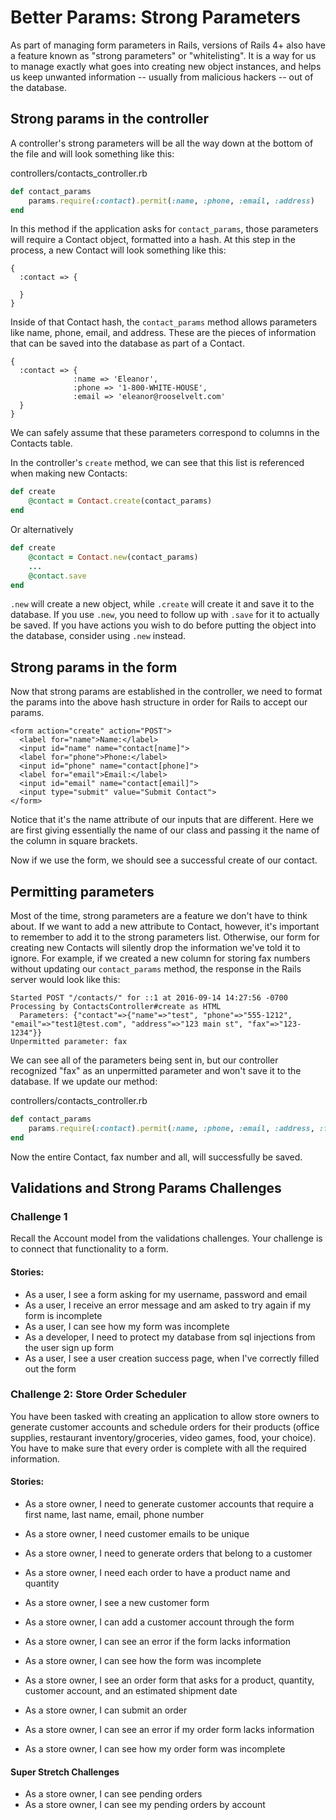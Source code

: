 # Better Params: Strong Parameters

As part of managing form parameters in Rails, versions of Rails 4+ also have a feature known as "strong parameters" or "whitelisting". It is a way for us to manage exactly what goes into creating new object instances, and helps us keep unwanted information -- usually from malicious hackers -- out of the database.

## Strong params in the controller

A controller's strong parameters will be all the way down at the bottom of the file and will look something like this:


controllers/contacts_controller.rb
```ruby
def contact_params
	params.require(:contact).permit(:name, :phone, :email, :address)
end
```

In this method if the application asks for `contact_params`, those parameters will require a Contact object, formatted into a hash. At this step in the process, a new Contact will look something like this:
```
{
  :contact => {

  }
}
```

Inside of that Contact hash, the `contact_params` method allows parameters like name, phone, email, and address. These are the pieces of information that can be saved into the database as part of a Contact.
```
{
  :contact => {
              :name => 'Eleanor',
              :phone => '1-800-WHITE-HOUSE',
              :email => 'eleanor@rooselvelt.com'
  }
}

```

We can safely assume that these parameters correspond to columns in the Contacts table.

In the controller's `create` method, we can see that this list is referenced when making new Contacts:

```ruby
def create
    @contact = Contact.create(contact_params)
end
```

Or alternatively

```ruby
def create
    @contact = Contact.new(contact_params)
    ...
    @contact.save
end
```

`.new` will create a new object, while `.create` will create it and save it to the database. If you use `.new`, you need to follow up with `.save` for it to actually be saved. If you have actions you wish to do before putting the object into the database, consider using `.new` instead.

## Strong params in the form

Now that strong params are established in the controller, we need to format the params into the above hash structure in order for Rails to accept our params.

```erb
<form action="create" action="POST">
  <label for="name">Name:</label>
  <input id="name" name="contact[name]">
  <label for="phone">Phone:</label>
  <input id="phone" name="contact[phone]">
  <label for="email">Email:</label>
  <input id="email" name="contact[email]">
  <input type="submit" value="Submit Contact">
</form>
```

Notice that it's the name attribute of our inputs that are different. Here we are first giving essentially the name of our class and passing it the name of the column in square brackets.

Now if we use the form, we should see a successful create of our contact.

## Permitting parameters

Most of the time, strong parameters are a feature we don't have to think about. If we want to add a new attribute to Contact, however, it's important to remember to add it to the strong parameters list. Otherwise, our form for creating new Contacts will silently drop the information we've told it to ignore. For example, if we created a new column for storing fax numbers without updating our `contact_params` method, the response in the Rails server would look like this:

```
Started POST "/contacts/" for ::1 at 2016-09-14 14:27:56 -0700
Processing by ContactsController#create as HTML
  Parameters: {"contact"=>{"name"=>"test", "phone"=>"555-1212", "email"=>"test1@test.com", "address"=>"123 main st", "fax"=>"123-1234"}}
Unpermitted parameter: fax
```

We can see all of the parameters being sent in, but our controller recognized "fax" as an unpermitted parameter and won't save it to the database. If we update our method:

controllers/contacts_controller.rb
```ruby
def contact_params
	params.require(:contact).permit(:name, :phone, :email, :address, :fax)
end
```

Now the entire Contact, fax number and all, will successfully be saved.

## Validations and Strong Params Challenges

### Challenge 1

Recall the Account model from the validations challenges. Your challenge is to connect that functionality to a form.

#### Stories:

- As a user, I see a form asking for my username, password and email
- As a user, I receive an error message and am asked to try again if my form is incomplete
- As a user, I can see how my form was incomplete
- As a developer, I need to protect my database from sql injections from the user sign up form
- As a user, I see a user creation success page, when I've correctly filled out the form

### Challenge 2: Store Order Scheduler

You have been tasked with creating an application to allow store owners to generate customer accounts and schedule orders for their products (office supplies, restaurant inventory/groceries, video games, food, your choice). You have to make sure that every order is complete with all the required information.

#### Stories:

- As a store owner,  I need to generate customer accounts that require a first name, last name, email, phone number
- As a store owner, I need customer emails to be unique
- As a store owner, I need to generate orders that belong to a customer
- As a store owner, I need each order to have a product name and quantity

- As a store owner, I see a new customer form
- As a store owner, I can add a customer account through the form
- As a store owner, I can see an error if the form lacks information
- As a store owner, I can see how the form was incomplete

- As a store owner, I see an order form that asks for a product, quantity, customer account, and an estimated shipment date
- As a store owner, I can submit an order
- As a store owner, I can see an error if my order form lacks information
- As a store owner, I can see how my order form was incomplete

#### Super Stretch Challenges
- As a store owner, I can see pending orders
- As a store owner, I can see my pending orders by account
